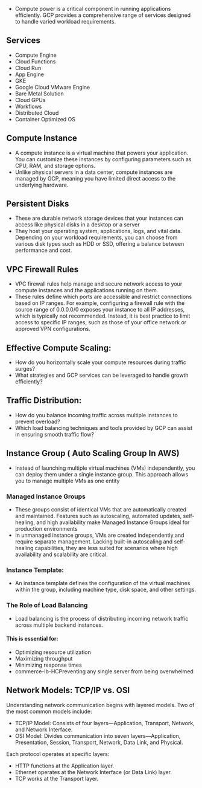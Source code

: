 * Compute power is a critical component in running applications efficiently. GCP provides a comprehensive range of services designed to handle varied workload requirements.

## Services
* Compute Engine
* Cloud Functions
* Cloud Run 
* App Engine
* GKE
* Google Cloud VMware Engine
* Bare Metal Solution
* Cloud GPUs
* Workflows
* Distributed Cloud
* Container Optimized OS

## Compute Instance
* A compute instance is a virtual machine that powers your application. You can customize these instances by configuring parameters such as CPU, RAM, and storage options. 
* Unlike physical servers in a data center, compute instances are managed by GCP, meaning you have limited direct access to the underlying hardware.

## Persistent Disks
* These are durable network storage devices that your instances can access like physical disks in a desktop or a server
* They host your operating system, applications, logs, and vital data. Depending on your workload requirements, you can choose from various disk types such as HDD or SSD, offering a balance between performance and cost.

## VPC Firewall Rules
* VPC firewall rules help manage and secure network access to your compute instances and the applications running on them. 
* These rules define which ports are accessible and restrict connections based on IP ranges. 
For example, configuring a firewall rule with the source range of 0.0.0.0/0 exposes your instance to all IP addresses, which is typically not recommended. Instead, it is best practice to limit access to specific IP ranges, such as those of your office network or approved VPN configurations.

## Effective Compute Scaling:

* How do you horizontally scale your compute resources during traffic surges?
* What strategies and GCP services can be leveraged to handle growth efficiently?

## Traffic Distribution:

* How do you balance incoming traffic across multiple instances to prevent overload?
* Which load balancing techniques and tools provided by GCP can assist in ensuring smooth traffic flow?


 ## Instance Group ( Auto Scaling Group In AWS)
 * Instead of launching multiple virtual machines (VMs) independently, you can deploy them under a single instance group. This approach allows you to manage multiple VMs as one entity

 ### Managed Instance Groups
 * These groups consist of identical VMs that are automatically created and maintained. Features such as autoscaling, automated updates, self-healing, and high availability make Managed Instance Groups ideal for production environments
 * In unmanaged instance groups, VMs are created independently and require separate management. Lacking built-in autoscaling and self-healing capabilities, they are less suited for scenarios where high availability and scalability are critical.

### Instance Template: 
* An instance template defines the configuration of the virtual machines within the group, including machine type, disk space, and other settings.

### The Role of Load Balancing
* Load balancing is the process of distributing incoming network traffic across multiple backend instances. 

#### This is essential for:

* Optimizing resource utilization
* Maximizing throughput
* Minimizing response times
* commerce-lb-HCPreventing any single server from being overwhelmed

## Network Models: TCP/IP vs. OSI
Understanding network communication begins with layered models. Two of the most common models include:

* TCP/IP Model: Consists of four layers—Application, Transport, Network, and Network Interface.
* OSI Model: Divides communication into seven layers—Application, Presentation, Session, Transport, Network,  Data Link, and Physical.

Each protocol operates at specific layers:

* HTTP functions at the Application layer.
* Ethernet operates at the Network Interface (or Data Link) layer.
* TCP works at the Transport layer.
